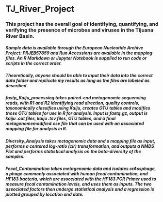 # TJ_River_Project
### This project has the overall goal of identifying, quantifying, and verifying the presence of microbes and viruses in the Tijuana River Basin.
##### Sample data is available through the European Nucleotide Archive Project: PRJEB57859 and Run Accessions are available in the mapping files. An R Markdown or Jupyter Notebook is supplied to run code or scripts in the correct order.
##### Theoretically, anyone should be able to input their data into the correct data folder and replicate my results as long as the files are labeled as described.
##### fastp_Kaiju_processing takes paired-end metagenomic sequencing reads, with R1 and R2 identifying read direction, quality controls, taxonomically classifies using Kaiju, creates OTU tables and modifies those OTU tables for use in R for analysis. Input is fastq.gz, output is kaiju .out files, kaiju .tsv files, OTU tables, and a final metagenomemodified.csv file that can be used with an associated mapping file for analysis in R.
##### Diversity_Analysis takes metagenomic data and a mapping file as input, performs a centered log-ratio (clr) transformation, and outputs a NMDS Plot and performs statistical analysis on the beta-diversity of the samples.
##### Fecal_Contamination takes metagenomic data and isolates crAssphage, a phage commonly associated with human fecal contamination, and HF183 bacteria, which are associated with the HF183 PCR Primer used to measure fecal contamination levels, and uses them as inputs. The two associated factors then undergo statistical analysis and a regression is plotted grouped by location and date.

